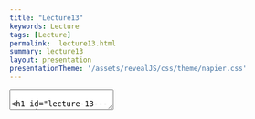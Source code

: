 ```yaml
---
title: "Lecture13"
keywords: Lecture
tags: [Lecture]
permalink:  lecture13.html
summary: lecture13
layout: presentation
presentationTheme: '/assets/revealJS/css/theme/napier.css' 
---
```


<section data-markdown data-separator="^\n---\n$" data-separator-vertical="^\n--\n$">
<textarea data-template>

# Lecture 13 - Steering Behaviors
### SET09121 - Games Engineering

<br><br>
Leni Le Goff
<br>


School of Computing. Edinburgh Napier University


---

# Recommended Reading


- Artificial Intelligence for Games. Second Edition. Millington and Funge (2009).
- Whole chapter on steering behaviours.

![image](assets/images/ai_book.jpg)<!-- .element width="30%" -->


---

## Review - Background Knowledge


---

# Review - AI Techniques

- There are numerous usable AI techniques applicable to games development.
    - Classical, deterministic techniques - popular.
    - Academic, non-deterministic techniques - useful in some areas.
- Different techniques accomplish different aspects of game behaviour.
    - Movement.
    - Decision making.
    - Strategy.
    - Learning.
- Today we will look at the basics of movement via steering behaviours.


---

# Review - Working with Vectors

- We have dealt with vectors for a long time now.
    - Hopefully you understand them!
- Steering behaviours rely on vector operations.
    - We are generally trying to work out positions and velocity to move entities in a certain manner.
- We will be performing numerous vector operations to support our steering behaviours.
    - Adding and subtracting vectors.
    - Getting the length of a vector.
    - Normalizing a vector.
    - Converting vectors to angles.


---

# Review - Basic Physics/Movement

- Steering behaviours work with our physics engine.
- Steering behaviours output a direction of travel.
    - And a rotation if you want to use it.
- We use this output to influence our entities.
    - We can set the velocity directly.
    - We can apply the output as a force.
- Remember:
    - Our physics engine is concerned with object movement.
    - Our steering behaviours are also concerned with object movement.
    - Therefore, combining the two is a good idea.


---

## Steering Behaviours


---

# What are Steering Behaviours?

- Steering behaviours are an AI technique that lets us program basic movement.
    - Movement is often considered the base ability of a game AI.
- Steering behaviours are actually very simple.
    - They work on basic object positioning and rotation.
- They provide an output which tells a game character which way to move.
    - This can be considered the velocity of an entity.
- There are numerous examples (see the recommended reading):
    - Seek
    - Flee
    - Arrive
    - Avoid obstacle
    - etc.


---

# Example - Flocking



---

# Example - Flocking

<iframe width="1400" height="800" src="https://www.youtube.com/embed/QbUPfMXXQIY" frameborder="0" allow="accelerometer; autoplay; encrypted-media; gyroscope; picture-in-picture" allowfullscreen></iframe>


---

# Example - Game

<iframe width="1400" height="800" src="https://www.youtube.com/embed/J2hI_eGGmzg" frameborder="0" allow="accelerometer; autoplay; encrypted-media; gyroscope; picture-in-picture" allowfullscreen></iframe>


---

# Steering Behaviours

- There are many steering behaviours out there.
    - Refer to the AI book for some of the most useful.
- You can even define your own if you like.
- We will only look at four:
 - **Seek** : move towards a target.
 - **Flee** : run away from a target.
 - **Arrive** :   move towards a target and stop within a certain range.
 - **Face** : face the target.


---

# Seek


- Very simple idea.
- Move towards a target.
- Calculation: 

$$ d = target - position $$

$$v = \frac{d}{||{d}||} \times v_{max}$$

![image](assets/images/seek.png)


---

# Flee

- Also simple - effectively the inverse of seek.
- Run away from a target.
- Calculation: 

$$d = position - target$$

$$v = \frac{d}{||{d}||} \times v_{max}$$

![image](assets/images/flee.png)


---

# Arrive

- Seek, but with a stopping distance to stop the wiggle.
- Move towards target and stop when within a given distance.
- Calculation: 

$$d = target - position $$

$$ \left\lVert d \right\rVert \leq radius \implies v = 0 $$

$$ \left\lVert d \right\rVert > radius \implies v = \frac{d}{||{d}||} \times v_{max}$$



![image](assets/images/arrive.png)


---

# Face

- A rotational steer.
- Turn to face a target.
- Calculation (simplified - there are more checks to do):

$$d = target - position $$

$$\theta = \arctan_2(d_y, d_x) $$

$$r = (\theta - orientation) * rot\_{speed}$$

![image](assets/images/face.png)


---

# Steering Behaviours in Our Engine

- We want to build a reusable technique for steering behaviours.
    - We want reusable so we can program as many steering behaviours as we like.
- If you like you can go further and combine steering behaviours within a single steering behaviour.
    - See weighted/combined behaviours in the recommended reading.
    - Read this article [Steering Behaviors For Autonomous Characters by C.W. Reynolds](https://www.red3d.com/cwr/steer/gdc99/)




---


# Steering Output struct

- `SteeringOutput` contains two values.
    - `direction`:   the vector we want to travel in.
    - `rotation`:   the angle we want to turn.
- We will not use rotation in the practical, but it is there if you need it.

```cpp
struct SteeringOutput
{
    sf::Vector2f direction;
    float rotation;
};
```

---

# Steering Behaviour Implementation

- There are different ways to implement steering behaviours.
- OO approach:
    - Define a `SteeringBehaviour` abstract base class 
    - With one pure virtual method: `get_steering`
    - `get_steering` performs the necessary calculation for the defined steering behaviour and outputs a `steering_output`.

```cpp
class SteeringBehaviour{
public:
   virtual SteeringOutput get_steering() = 0;
};
```

Then, one class per type of steering behaviour.

---

# Steering Behaviour Implementation

The problem with the OO approach:
- A lot of repeated code
- Have to define a new class just to implement one function
- Classes should be used when data needs to be carried with the procedure. 

![image](assets/images/seek_class.png)
![image](assets/images/flee_class.png)


---

# Steering Behaviour Implementation

Functional approach using std::function.

- The only information needed for a steering behaviour is the target and agent positions. 
- So we can define a new type of function:
```cpp
using SteeringFunction = 
std::function<SteeringOutput(const sf::Vector2f &,const sf::Vector2f &)>;
```
- Then define the steering behaviours as static variable:
```cpp
struct SteeringBehaviours{
    static SteeringFunction seek;
    static SteeringFunction flee;
};
```

Then, we just need to implement the functions.

This is similar to the *strategy design pattern*.

---

# Steering Behaviour Implementation

Seek

```cpp
SteeringFunction SteeringBehaviours::seek = 
[](const sf::Vector2f &target,const sf::Vector2f &self) -> SteeringOutput{
    SteeringOutput steering;
    steering.direction = normalize(target - self);
    steering.rotation = 0.0f;
    return steering;
};
```

Flee


```cpp
SteeringFunction SteeringBehaviours::seek = 
[](const sf::Vector2f &target,const sf::Vector2f &self) -> SteeringOutput{
    SteeringOutput steering;
    steering.direction = normalize(self - target);
    steering.rotation = 0.0f;
    return steering;
};
```

---

# Steering Behaviour Implementation

Then, we can use them in a steering component for instance:
```cpp
SteeringOutput output = 
SteeringBehaviours::seek(_player->get_position(),_parent->get_position());

move(output.direction*_max_speed * dt);
```

Where, 
- `_player` is a pointer to the player entity 
- `_parent` is a pointer to the parent entity of this component
- `move` is a function to move the parent enity.

---

# Combining Steering, Decisions, and State

- Next we are going to discuss decision making and behaviour control using state machines and decision trees.
- We will be looking at combining these ideas to create a sophisticated looking AI.
    - We will look at this in more detail next week.
- The idea we will look at is when we make a decision (via a decision tree) we will change state.
    - For example, if we decide we are under attack we change our state to engage.
- We can consider that the behavioural states also contain a steering behaviour if necessary.
    - For example having a seek state.


---

# Example - The Sophisticated Guard

- The guard has some basic actions:
    - The guard patrols between point A and point B.
    - The guard has a 20% chance of stopping while patrolling.
    - If the guard is shot at, the guard will stop patrolling, engage the player, and fire back.
    - If the guard sees the player, the guard will engage the player.
    - If engaged and the player is far away, the guard will seek the player.
    - If health is low, the guard will flee from the player.
    - If the guard loses sight of the player, the guard will return to patrolling between point A and point B.


---

# Example - The Sophisticated Guard Diagram
![image](assets/images/sophisticated_guard.png)


---

# Combining Steering Behaviours

- We can also combine steering behaviours to create more elaborate movement.
    - This is how flocking works.
- Remember that we can add vectors together quite happily.
    - This will give us a mean direction of travel.
- We can combine steering behaviours normally.
    - For example combined seek and face.
- Or we can weight the steering behaviours.
    - 0.8 seek.
    - 0.1 align.
    - 0.1 obstacle avoidance.


---

# Comments on Steering

- Steering behaviours are very simple.
    - They are also very fast to calculate.
- They can also be very powerful.
    - Combining steering behaviours can lead to rich, complicated movement.
- They also underpin the basis of many AI techniques.
    - Path finding uses a path following steering behaviour.
    - State machines and decision trees can determine which steering behaviour to perform.
- Steering behaviours by themselves can lead to weird behaviour.
    - Remember some of the path finding examples.


---

# Summary

- As always, we have only really scratched the surface of steering behaviours.
    - There are numerous other behaviours out there.
- Basic steering is good, but quite simple.
- We normally want to combine behaviours.
    - Weighted.
    - Flocking.
- Consider what behaviour you want, and just program the movement.
    - Do not worry about complexities.
